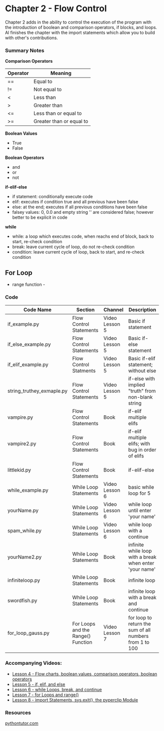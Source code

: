 # Chapter 2 - Flow Control
Chapter 2 adds in the ability to control the execution of the program with the introduction of boolean and comparison operators, if blocks, and loops. Al finishes the chapter with the import statements which allow you to build with other's contributions.

### Summary Notes

**Comparison Operators**

Operator | Meaning
---------|---------
\==|Equal to
\!=|Not equal to
\<|Less than
\>|Greater than
\<=|Less than or equal to
\>=|Greater than or equal to

**Boolean Values**
- True
- False

**Boolean Operators**
- and
- or
- not

**if-elif-else**
- if statement: conditionally execute code 
- elif: executes if condition true and all previous have been false
- else: at the end; executes if all previous conditions have been false
- falsey values: 0, 0.0 and empty string '' are considered false; however better to be explicit in code

**while**
- while: a loop which executes code, when reachs end of block, back to start, re-check condition
- break: leave current cycle of loop, do not re-check condition
- condition: leave current cycle of loop, back to start, and re-check condition

**For Loop**
- 
- range function - 

### Code

Code Name|Section|Channel|Description
---------|-------|-------|-----------
if_example.py|Flow Control Statements|Video Lesson 5|Basic if statement
if_else_example.py|Flow Control Statements|Video Lesson 5|Basic if-else statement
if_elif_example.py|Flow Control Statments|Video Lesson 5|Basic if-elif statement; without else
string_truthey_exmaple.py|Flow Control Statements|Video Lesson 5|if-else with implied "truth" from non-blank string
vampire.py|Flow Control Statements|Book|if-elif multiple elifs
vampire2.py|Flow Control Statements|Book|if-elif multiple elifs; with bug in order of elifs
littlekid.py|Flow Control Statements|Book|if-elif-else
while_example.py|While Loop Statements|Video Lesson 6|basic while loop for 5
yourName.py|While Loop Statements|Video Lesson 6|while loop until enter 'your name'
spam_while.py|While Loop Statements|Video Lesson 6|while loop with a continue
yourName2.py|While Loop Statements|Book|infinite while loop with a break when enter 'your name'
infiniteloop.py|While Loop Statements|Book|infinite loop
swordfish.py|While Loop Statements|Book|infinite loop with a break and continue
for_loop_gauss.py|For Loops and the Range() Function|Video Lesson 7|for loop to return the sum of all numbers from 1 to 100


### Accompanying Videos:
- [Lesson 4 - Flow charts, boolean values, comparison operators, boolean operators](https://www.youtube.com/watch?v=4XA9CKJJbr4)
- [Lesson 5 - if, elif, and else](https://www.youtube.com/watch?v=lWeCgEbk-Ro)
- [Lesson 6 - while Loops, break, and continue](https://www.youtube.com/watch?v=885qKiiKisI)
- [Lesson 7 - for Loops and range()](https://www.youtube.com/watch?v=HFQGxh1jY3g)
- [Lesson 8 - import Statements, sys.exit(), the pyperclip Module](https://www.youtube.com/watch?v=xJLj6fWfw6k)

### Resources
[pythontutor.com](pythontutor.com)

